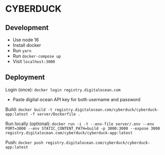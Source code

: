 # CYBERDUCK

## Development
* Use node 16
* Install docker
* Run `yarn`
* Run `docker-compose up`
* Visit `localhost:3000`


## Deployment
Login (once): `docker login registry.digitalocean.com`
* Paste digital ocean API key for both username and password

Build: `docker build -t registry.digitalocean.com/cyberduck/cyberduck-app:latest -f server/Dockerfile .`

Run locally (optional): `docker run -i -t --env-file server/.env --env PORT=3000 --env STATIC_CONTENT_PATH=build -p 3000:3000 --expose 3000 registry.digitalocean.com/cyberduck/cyberduck-app:latest`

Push: `docker push registry.digitalocean.com/cyberduck/cyberduck-app:latest`
